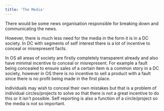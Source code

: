 ```yaml
---
title: 'The Media'
---
```


There would be some news organisation responsible for breaking down and communicating the news.

However, there is much less need for the media in the form it is in a DC society. In DC with segments of self interest there is a lot of incentive to conceal or misrepresent facts.

In OS all areas of society are firstly completely transparent already and also have minimal incentive to conceal or misrepresent. For example a fault being concealed to ensure sales of a certain item is a common story in a DC society, however in OS there is no incentive to sell a product with a fault since there is no profit being made in the first place.

Individuals may wish to conceal their own mistakes but that is a problem of individual circles/projects to solve so that there is not a great incentive to do this or it isn't possible. Self reporting is also a function of a circle/project so the media is not so important.
